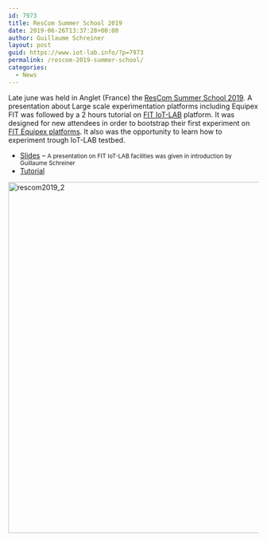 ```yaml
---
id: 7973
title: ResCom Summer School 2019
date: 2019-06-26T13:37:28+00:00
author: Guillaume Schreiner
layout: post
guid: https://www.iot-lab.info/?p=7973
permalink: /rescom-2019-summer-school/
categories:
  - News
---
```

<div class="pf-content">
  <p>
    Late june was held in Anglet (France) the <a href="https://rescom2019.loria.fr/en/home/" target="_blank">ResCom Summer School 2019</a>. A presentation about Large scale experimentation platforms including Equipex FIT was followed by a 2 hours tutorial on <a href="http://www.iot-lab.info" target="_blank">FIT IoT-LAB</a> platform. It was designed for new attendees in order to bootstrap their first experiment on <a href="https://fit-equipex.fr" target="_blank"> FIT Equipex platforms</a>. It also was the opportunity to learn how to experiment trough IoT-LAB testbed.
  </p>
  
  <ul>
    <li>
      <span class="glyphicon glyphicon-download" aria-hidden="true"></span> <a href="https://clarinet.u-strasbg.fr/~schreiner/iot-lab/rescom2019.pdf">Slides</a> &#8211; <small>A presentation on FIT IoT-LAB facilities was given in introduction by Guillaume Schreiner</small>
    </li>
    <li>
      <span class="glyphicon glyphicon-list" aria-hidden="true"></span> <a href="https://www.iot-lab.info/rescom2019/">Tutorial</a>
    </li>
  </ul>
  
  <p>
    <a href="https://www.iot-lab.info/wp-content/uploads/2019/06/rescom2019_2.jpg" rel="lightbox[gallery-dbuO]"><img src="https://www.iot-lab.info/wp-content/uploads/2019/06/rescom2019_2-1024x768.jpg" alt="rescom2019_2" width="940" height="705" class="alignnone size-large wp-image-7978" /></a>
  </p>
</div>